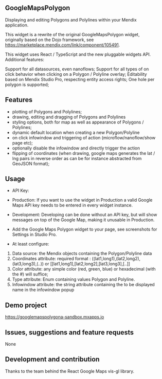 ## GoogleMapsPolygon
Displaying and editing Polygons and Polylines within your Mendix application.

This widget is a rewrite of the original GoogleMapsPolygon widget, originally based on the Dojo framework, see https://marketplace.mendix.com/link/component/105491.

This widget uses React / TypeScript and the new pluggable widgets API. Additional features:

Support for all datasources, even nanoflows;
Support for all types of on click behavior when clicking on a Polygon / Polyline overlay;
Editability based on Mendix Studio Pro, respecting entity access rights;
One hole per polygon is supported;

## Features
* plotting of Polygons and Polylines;
* drawing, editing and dragging of Polygons and Polylines
* styling options, both for map as well as appearance of Polygons / Polylines;
* dynamic default location when creating a new Polygon/Polyline
* on click infowindow and triggering of action (microflow/nanoflow/show page etc);
* optionally disable the infowindow and directly trigger the action
* flipping of coordinates (when drawing, google maps generates the lat / lng pairs in reverse order as can be for instance abstracted from GeoJSON format);

## Usage
* API Key:

* Production: If you want to use the widget in Production a valid Google Maps API key needs to be entered in every widget instance.
* Development: Developing can be done without an API key, but will show messages on top of the Google Map, making it unusable in Production. 
* Add the Google Maps Polygon widget to your page, see screenshots for Settings in Studio Pro.

* At least configure:

1. Data source: the Mendix objects containing the Polygon/Polyline data
2. Coordinates attribute: required format : ((lat1,long1),(lat2,long2),(lat3,long3),(..)) or [[lat1,long1],[lat2,long2],[lat3,long3],[..]]
3. Color attribute: any simple color (red, green, blue) or hexadecimal (with the #) will suffice;
4. Type attribute: Enum containing values Polygon and Polyline.
5. Infowindow attribute: the string attribute containing the to be displayed name in the infowindow popup

## Demo project
https://googlemapspolygona-sandbox.mxapps.io

## Issues, suggestions and feature requests
None

## Development and contribution
Thanks to the team behind the React Google Maps vis-gl library.
